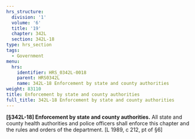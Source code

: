 ```yaml
---
hrs_structure:
  division: '1'
  volume: '6'
  title: '19'
  chapter: 342L
  section: 342L-18
type: hrs_section
tags:
  - Government
menu:
  hrs:
    identifier: HRS_0342L-0018
    parent: HRS0342L
    name: 342L-18 Enforcement by state and county authorities
weight: 83110
title: Enforcement by state and county authorities
full_title: 342L-18 Enforcement by state and county authorities
---
```

**[§342L-18] Enforcement by state and county authorities.** All state and county health authorities and police officers shall enforce this chapter and the rules and orders of the department. [L 1989, c 212, pt of §6]